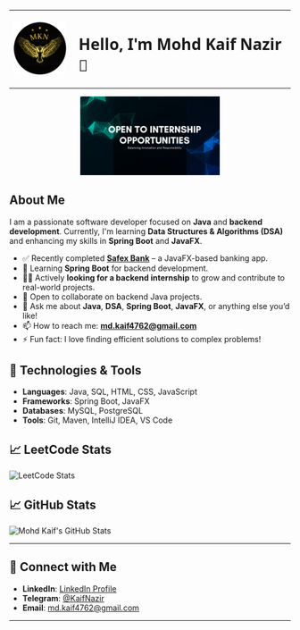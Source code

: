 <table align="center">
  <tr>
    <td>
      <img src="https://github.com/Kaif-Nazir/Kaif-Nazir/raw/main/logo_in_webpage.png" width="100">
    </td>
    <td style="vertical-align: middle; padding-left: 15px;">
      <h1 style="font-family: 'Segoe UI', 'Helvetica Neue', sans-serif; font-weight: 600;">
        Hello, I'm Mohd Kaif Nazir 👋
      </h1>
    </td>
  </tr>
</table>

<p align="center">
  <img src="https://github.com/Kaif-Nazir/Kaif-Nazir/raw/main/intern.png" width="250" />
</p>
<p align="center" style="font-size: 14px; color: #555;"></p>


## About Me
I am a passionate software developer focused on **Java** and **backend development**. Currently, I'm learning **Data Structures & Algorithms (DSA)** and enhancing my skills in **Spring Boot** and **JavaFX**.

- ✅ Recently completed **[Safex Bank](https://github.com/Kaif-Nazir/SafexBank)** – a JavaFX-based banking app.
- 🌱 Learning **Spring Boot** for backend development.
- 👨‍💻 Actively **looking for a backend internship** to grow and contribute to real-world projects.
- 👯 Open to collaborate on backend Java projects.
- 💬 Ask me about **Java**, **DSA**, **Spring Boot**, **JavaFX**, or anything else you’d like!
- 📫 How to reach me: **[md.kaif4762@gmail.com](mailto:md.kaif4762@gmail.com)**
- ⚡ Fun fact: I love finding efficient solutions to complex problems!

## 🚀 Technologies & Tools

- **Languages**: Java, SQL, HTML, CSS, JavaScript
- **Frameworks**: Spring Boot, JavaFX
- **Databases**: MySQL, PostgreSQL
- **Tools**: Git, Maven, IntelliJ IDEA, VS Code

## 📈 LeetCode Stats

![LeetCode Stats](https://leetcard.jacoblin.cool/KaifNazir?theme=dark&font=baloo&ext)

## 📈 GitHub Stats

![Mohd Kaif's GitHub Stats](https://github-readme-stats.vercel.app/api?username=Kaif-Nazir&show_icons=true&count_private=true&theme=radical)

---

## 📣 Connect with Me

- **LinkedIn**: [LinkedIn Profile](https://www.linkedin.com/in/mohammad-kaif-nazir-30b823280/)
- **Telegram**: [@KaifNazir](https://t.me/md_kaif_4762)
- **Email**: [md.kaif4762@gmail.com](mailto:md.kaif4762@gmail.com)

---

